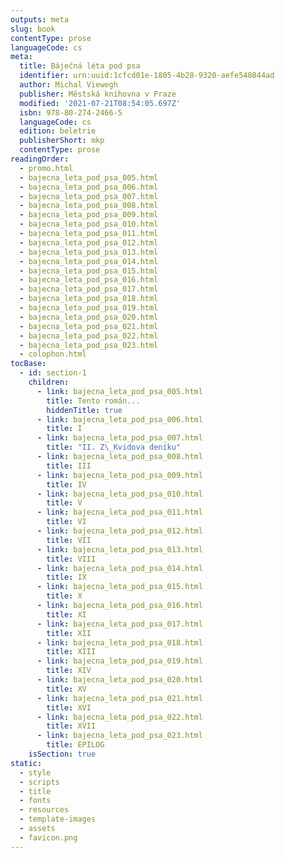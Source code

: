 ```yaml
---
outputs: meta
slug: book
contentType: prose
languageCode: cs
meta:
  title: Báječná léta pod psa
  identifier: urn:uuid:1cfcd01e-1805-4b28-9320-aefe540844ad
  author: Michal Viewegh
  publisher: Městská knihovna v Praze
  modified: '2021-07-21T08:54:05.697Z'
  isbn: 978-80-274-2466-5
  languageCode: cs
  edition: beletrie
  publisherShort: mkp
  contentType: prose
readingOrder:
  - promo.html
  - bajecna_leta_pod_psa_005.html
  - bajecna_leta_pod_psa_006.html
  - bajecna_leta_pod_psa_007.html
  - bajecna_leta_pod_psa_008.html
  - bajecna_leta_pod_psa_009.html
  - bajecna_leta_pod_psa_010.html
  - bajecna_leta_pod_psa_011.html
  - bajecna_leta_pod_psa_012.html
  - bajecna_leta_pod_psa_013.html
  - bajecna_leta_pod_psa_014.html
  - bajecna_leta_pod_psa_015.html
  - bajecna_leta_pod_psa_016.html
  - bajecna_leta_pod_psa_017.html
  - bajecna_leta_pod_psa_018.html
  - bajecna_leta_pod_psa_019.html
  - bajecna_leta_pod_psa_020.html
  - bajecna_leta_pod_psa_021.html
  - bajecna_leta_pod_psa_022.html
  - bajecna_leta_pod_psa_023.html
  - colophon.html
tocBase:
  - id: section-1
    children:
      - link: bajecna_leta_pod_psa_005.html
        title: Tento román...
        hiddenTitle: true
      - link: bajecna_leta_pod_psa_006.html
        title: I
      - link: bajecna_leta_pod_psa_007.html
        title: "II. Z\_Kvidova deníku"
      - link: bajecna_leta_pod_psa_008.html
        title: III
      - link: bajecna_leta_pod_psa_009.html
        title: IV
      - link: bajecna_leta_pod_psa_010.html
        title: V
      - link: bajecna_leta_pod_psa_011.html
        title: VI
      - link: bajecna_leta_pod_psa_012.html
        title: VII
      - link: bajecna_leta_pod_psa_013.html
        title: VIII
      - link: bajecna_leta_pod_psa_014.html
        title: IX
      - link: bajecna_leta_pod_psa_015.html
        title: X
      - link: bajecna_leta_pod_psa_016.html
        title: XI
      - link: bajecna_leta_pod_psa_017.html
        title: XII
      - link: bajecna_leta_pod_psa_018.html
        title: XIII
      - link: bajecna_leta_pod_psa_019.html
        title: XIV
      - link: bajecna_leta_pod_psa_020.html
        title: XV
      - link: bajecna_leta_pod_psa_021.html
        title: XVI
      - link: bajecna_leta_pod_psa_022.html
        title: XVII
      - link: bajecna_leta_pod_psa_023.html
        title: EPILOG
    isSection: true
static:
  - style
  - scripts
  - title
  - fonts
  - resources
  - template-images
  - assets
  - favicon.png
---
```

